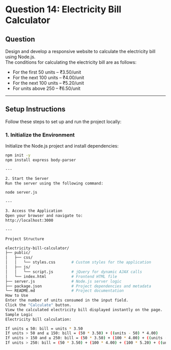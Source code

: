 # Question 14: Electricity Bill Calculator

## **Question**
Design and develop a responsive website to calculate the electricity bill using Node.js.  
The conditions for calculating the electricity bill are as follows:  
- For the first 50 units – ₹3.50/unit  
- For the next 100 units – ₹4.00/unit  
- For the next 100 units – ₹5.20/unit  
- For units above 250 – ₹6.50/unit  

---

## **Setup Instructions**
Follow these steps to set up and run the project locally:

### 1. **Initialize the Environment**
Initialize the Node.js project and install dependencies:
```bash
npm init -y
npm install express body-parser

---

2. Start the Server
Run the server using the following command:

node server.js

---

3. Access the Application
Open your browser and navigate to:
http://localhost:3000

---

Project Structure

electricity-bill-calculator/
├── public/
│   ├── css/
│   │   └── styles.css       # Custom styles for the application
│   ├── js/
│   │   └── script.js        # jQuery for dynamic AJAX calls
│   └── index.html           # Frontend HTML file
├── server.js                # Node.js server logic
├── package.json             # Project dependencies and metadata
└── README.md                # Project documentation
How to Use
Enter the number of units consumed in the input field.
Click the "Calculate" button.
View the calculated electricity bill displayed instantly on the page.
Sample Logic
Electricity bill calculation:

If units ≤ 50: bill = units * 3.50
If units > 50 and ≤ 150: bill = (50 * 3.50) + ((units - 50) * 4.00)
If units > 150 and ≤ 250: bill = (50 * 3.50) + (100 * 4.00) + ((units - 150) * 5.20)
If units > 250: bill = (50 * 3.50) + (100 * 4.00) + (100 * 5.20) + ((units - 250) * 6.50)